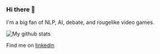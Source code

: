 ### Hi there 👋

I'm a big fan of NLP, AI, debate, and rougelike video games. 


![My github stats](https://github-readme-stats.vercel.app/api?username=Hellisotherpeople)


Find me on [linkedin](https://www.linkedin.com/in/allen-roush-27721011b/)


<!--
**Hellisotherpeople/Hellisotherpeople** is a ✨ _special_ ✨ repository because its `README.md` (this file) appears on your GitHub profile.

Here are some ideas to get you started:

- 🔭 I’m currently working on ...
- 🌱 I’m currently learning ...
- 👯 I’m looking to collaborate on ...
- 🤔 I’m looking for help with ...
- 💬 Ask me about ...
- 📫 How to reach me: ...
- 😄 Pronouns: ...
- ⚡ Fun fact: ...
-->
